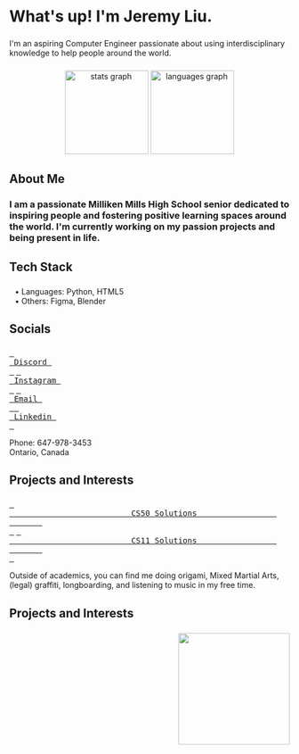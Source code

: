 <h1 align="left">What's up! I'm Jeremy Liu.</h1>

###

<p align="left">I'm an aspiring Computer Engineer passionate about using interdisciplinary knowledge to help people around the world.</p>

###

<h3 align="left"></h3>

###

<div align="center">
  <img src="https://github-readme-stats.vercel.app/api?username=Jeremyliu-621&hide_title=false&hide_rank=false&show_icons=true&include_all_commits=true&count_private=true&disable_animations=false&theme=nord&locale=en&hide_border=false" height="150" alt="stats graph"  />
  <img src="https://github-readme-stats.vercel.app/api/top-langs?username=Jeremyliu-621&locale=en&hide_title=false&layout=compact&card_width=320&langs_count=5&theme=nord&hide_border=false" height="150" alt="languages graph"  />
</div>

###

<h2 align="left">About Me</h2>

###

<h3 align="left">I am a passionate Milliken Mills High School senior dedicated to inspiring people and fostering positive learning spaces around the world. I'm currently working on my passion projects and being present in life.</h3>

###

<h2 align="left">Tech Stack</h2>

###

<p align="left" style="margin-left: 10px;">• Languages: Python, HTML5<br>• Others: Figma, Blender</p>

###

<h2 align="left">Socials</h2>

###

[<kbd> <br> Discord <br> </kbd>](https://discordapp.com/users/613742496924565514) [<kbd> <br> Instagram <br> </kbd>](https://www.instagram.com/jeremyliu.621/) [<kbd> <br> Email <br> </kbd>](jeremyliu621@gmail.com)[<kbd> <br> Linkedin <br> </kbd>](https://www.linkedin.com/in/jeremy-liu-3b1238339)

<p align="left">Phone: 647-978-3453<br>Ontario, Canada</p>

###

<h2 align="left">Projects and Interests</h2>

###

[<kbd> <br>                                                                                                                                                               CS50 Solutions                                                                                                                                                               <br> </kbd>](https://github.com/Jeremyliu-621/CS50-projects)  [<kbd> <br>                                                                                                                                                               CS11 Solutions                                                                                                                                                               <br> </kbd>](#)

<p align="left">Outside of academics, you can find me doing origami, Mixed Martial Arts, (legal) graffiti, longboarding, and listening to music in my free time.</p>

<h2 align="left">Projects and Interests</h2>

###

<img align="right" height="200" src="https://media4.giphy.com/media/v1.Y2lkPTc5MGI3NjExcnZwY25waXZ0bWliY3luenphanFvZGt6NXN6aWlmajZucWpnazNrbiZlcD12MV9pbnRlcm5hbF9naWZfYnlfaWQmY3Q9Zw/7vDoUoDZHoUQxMPkd7/giphy.gif"  />

<br clear="both">

###


